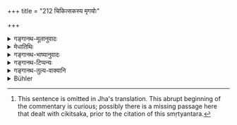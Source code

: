 +++
title = "212 चिकित्सकस्य मृगयोः"

+++

<details><summary>गङ्गानथ-मूलानुवादः</summary>

Nor the food of this physician, or of the hunter, or of a cruel person, or of one who lives on leavings; nor the food of the “Ugra;” nor what has been cooked for the newly-delivered woman, until ten days have passed; nor that which has been interrupted by washing.—(212)
</details>

<details><summary>मेधातिथिः</summary>

स्मृत्यन्तरे विशेषः श्रूयते- "शल्या नर्तकजीविनः"[^२६५] । **मृगयुर्** मृगव्याधः । आखेटकार्थं मांसविक्रयार्थं वा यो मृगान् हन्ति । **क्रूर** अनृजुप्रकृतिः दुष्प्रसादः । **उच्छिष्टभोजी** निषिद्धोच्छिष्टभोजी । **उग्रो** जातिविशेषः । राजेत्य् एतस्य वेदे प्रयोगो दृश्यते । "उग्रो मध्यमशीरिव" (र्व् १०.९७.१२) इति । न च तस्यान्यः प्रतिषेधो ऽस्ति, दोषप्रदर्शनप्रकारेण च न श्रूयते "राजान्नं तेज आदत्ते" (म्ध् ४.२१८) इत्य् अर्थवादाच् च प्रतिषेधः ।


[^२६५]:
     This sentence is omitted in Jha's translation. This abrupt beginning of the commentary is curious; possibly there is a missing passage here that dealt with cikitsaka, prior to the citation of this smṛtyantara.

- **सूतिकान्नं** सूतिकाम् उद्दिश्य यत् कृतं तत्कुलीनैर् अपि तद् अभोज्यम् । तद् अनाद्यम् **अनिर्दशं** दशाहानि यावत् । तेन यद्य् अपि क्षत्रियादीनां दशाहाद् ऊर्ध्वम् आशौचं तथापि दशाहानि न भोज्यम् । पाठान्तरं "सूतकान्नम्" इति । सूतकशब्देन च तद्वन्तः पुरुषा लक्ष्यन्ते । येषां कुले सूतकं ते दशाहं न भोज्यान्ना इति । यस्मिन् पक्षे सर्वेषां दशाहं सूतकाशौचं तत्रायं प्रतिषेधः । यदा तु मातापित्रोः सूतकं मातुर् वेति पक्षस् तदा यावद् आशौचं न भोज्यम् । **अनिर्दश**ग्रहणम् आशौचनिवृत्त्युपलक्षणार्थम् । तेन क्षत्रियादीनां यस्य यावद् आशौचकालः स तावत्कालम् अभोज्यान्नः । "सूतकान्नम् अनिर्दशम्" इति पठितव्ये वृत्तानुरोधात् पर्याचान्तपदेन व्यवधानम् ।

- <u>अन्यैस्</u> तु स्वतन्त्रम् **अनिर्दश**ग्रहणं व्याख्यातम् । **सूतक**शब्देन आशौचकालो ऽनुद्योत्यते । **अनिर्दशं** गवादीनां पयः । पर्याचान्तं शौचाचमनव्यपेतम् अर्धभुक्ते केनचित् कारणेन यद्य् आचामति तदा पुनर् भुक्तोज्झितं नाशितव्यम् ॥ ४.२१२ ॥
</details>

<details><summary>गङ्गानथ-भाष्यानुवादः</summary>

‘*Hunter*,’—the professional hunter of animals; one who kills animals for purposes of hunting, or for the purpose of selling their flesh.

‘*Cruel*,’—whose nature is not straightforward, who is difficult to please.

‘*One who lives on leavings*,’—*i.e*., one who eats such leavings as have been forbidden.

‘*Ugra*’—is the name of a special sub-caste. In the Veda, the term is applied to a kind of king, one who forms the central link in the chain of the king’s alliance. There is no other prohibition regarding such a king; it is only in course of showing the evils arising from eating the food of such kings that we rend—‘the food given by kings deprives one of one’s energy,’ from which some sort of prohibition may be inferred. \[For all these reasons, the term ‘*Ugra*’ in the text must be taken to stand for a particular mixed caste, and not for the *king* \].

‘*Sūtikānnam*’ is food prepared for the woman in childbed; and this should not be eaten even by men of her own family.

This food is to be avoided ‘*until, ten days have passed*.’ Though, in the case of the Kṣatriya and other castes, the period of impurity lasts longer than ten days, yet the food is to be avoided for ten days only.

Another reading is ‘*sūtakānnam*;’ and the term ‘*sūtaka*,’ ‘impurity,’ due to child-birth, in this case, would indicate the *persons* under that impurity; the meaning being that ‘one should not eat for ten days the food offered by persons, in whose family there is impurity due to child-birth.’ This prohibition applies to those cases in which, for all persons, the period of impurity due to child-birth extends over ten days. But if the view be taken that impurity due to childbirth applies to the parents only, or to the mother only,—then food is to be avoided as long as the period of impurity may last in each particular case;—the term ‘*until ten days have passed*’ being indicative of the ‘period of impurity.’ Thus *Kṣattñyas* and others would have their food avoided during such time as the period of impurity may last in each individual case.

‘*Sūtikānnamanirdaśam*’ being the right form of the expression, the term ‘*paryācāntam*,’ ‘*that which has been interrupted by washing*,’ has been made to intervene (between the words, ‘*sūtikānnam*’ and ‘*anirdaśam*’) by considerations of metrical exegencies.

Others have taken ‘*anirdaśam*’ separately, by itself (and not as qualifying ‘*sūtakānnam*’). Under this, the term ‘*sūtaka*’ would indicate the period of impurity, and ‘*anirdaśam*’ would stand for the milk of the cow and other animals (within ten days of their calving).

‘*Interrupted by washing*’— in course of which rinsing and washing have been done. If, for some reason, the person washes his hand, then he should not eat of the food left in the dish.—(212)
</details>

<details><summary>गङ्गानथ-टिप्पन्यः</summary>

‘*Ugra*’—‘A man of the *Ugra* caste’ (Medhātithi, Govindarāja, Nārāyaṇa and Nandana)—‘a king’ (suggested by Medhātithi, and Govindarāja);—‘one who perpetrates dreadful deeds’ (Kullūka and Rāghavānanda).

This verse is quoted in *Mitākṣarā* (on 3.290);—in *Smṛtitattva* (p. 451), which adds the following notes:—The food that has been cooked for the newly-delivered woman should not he eaten by members of her family;—‘*paryācānta*’—when several men are eating in a line, if any one of them happen to rinse his mouth, the others should not continue to eat;—‘*anirdaśam*’ is the food of a man who has not got rid of the impurity due to child-birth.

It is quoted in *Madanapārijāta* (p. 945);—and in *Vīramitrodaya* (Āhnika, p. 495), which adds—‘*chikitsaka*’ is ‘one who makes a living by administering medicine’;—‘*mṛgayu*’ is one who kills animals by means other than arrows, *i.e*., by means of traps and such contrivances;—‘*Krūra*’ is the man who harbours within him much anger,
*i.e*., ill-tempered;—‘*ucchiṣṭabhojī*’—who eats such leavings as are
forbidden;—‘*ugra*’ is one who does cruel deeds, or one who is *born of a Kṣatriya father and* Vaiśya mother, or a king;—‘*Sūtikānnam*’—the food that has been cooked for a newly-delivered woman should not be eaten even by members of her own family;—‘*paryācāntam*,’—when several men are eating in a line, if some one should ignore the presence of others and rinse his mouth, then the food before the others becomes ‘*paryācānta*’; but there is no harm if the person rinsing his mouth happen to be one’s ‘elder’;—or ‘*paryācānta*’ may be explained as that food over which the water of mouth-washing has been thrown;—‘*anirdaśam*’ is the food of a person still impure by reason of child-birth.

It is quoted in *Hemādri* (Śrāddha, p. 772);—and in *Prāyaścittaviveka* (p. 200) which has the following notes:—‘*sūtikānnam*’, food cooked for a woman newly delivered; ‘within ten days of the delivery’ (‘*anirdaśam*’), according to the commentator who says that ‘*anirdaśam*’ qualifies ‘*sūtikānnam*’;—‘*paryācāntam*’, which is in close proximity to the water dropped in rinsing the mouth.
</details>

<details><summary>गङ्गानथ-तुल्य-वाक्यानि</summary>

*Gautama* (17.15).—(See above.)

(Do.) (17. 20).—‘The milk of the cow before the lapse of ten days since her calving.’

*Āpastamba* (1.19.14-16).—(See above.)

(Do.) (1. 16. 18).—‘When any one dies in a family, one should not eat there until ten days have passed.’ *Āpastamba* (1.18.21).—‘The physician.’

*Viṣṇu* (51.10).—‘The food of the loose woman, the hypocrite, the
physician, the fowler, the cruel man, and those who live upon leavings.’

*Yājñavalkya* (1.162).—(See above.)

*Mahābhārata* (Śānti, 35.30)—‘The food of the physician, of the guard,
of the multitude, of people accused of crimes, and of those who make a living by acting or by women.’
</details>

<details><summary>Bühler</summary>

212	Nor (the food given) by a physician, a hunter, a cruel man, one who eats the fragments (of another's meal), nor the food of an Ugra, nor that prepared for a woman in childbed, nor that (given at a dinner) where (a guest rises) prematurely (and) sips water, nor that (given by a woman) whose ten days of impurity have not elapsed,
</details>
